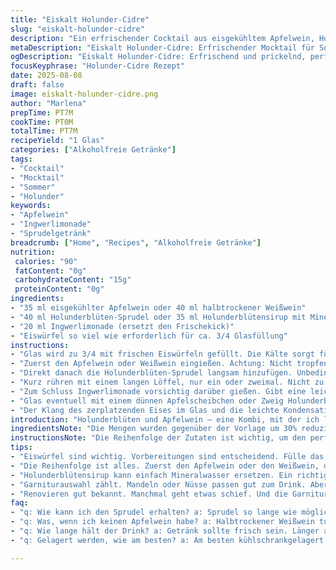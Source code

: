 ```yaml
---
title: "Eiskalt Holunder-Cidre"
slug: "eiskalt-holunder-cidre"
description: "Ein erfrischender Cocktail aus eisgekühltem Apfelwein, Holundersprudel und einer kleinen Überraschung aus Ingwerlimonade. Leicht variierte Mengen und Zubereitungsreihenfolge sorgen für mehr Balance und Aroma. Perfekt für heiße Sommertage. Kein Alkohol muss trocken sein, der Holunder blubbert dezent, rundet ab, bringt Leben. Eiswürfel klingen beim Einschütten, Glas mit feiner Kondensation außen, spritzig. Leicht prickelnd, fruchtig, dabei herb. Passt großartig zu mildem, cremigem Käse und frischen Apfelstücken in feiner Millefeuille-Form. Leicht zu machen, kleine Tricks helfen bei der Präsentation und Haltbarkeit des Getränks. Alternative Zutaten genannt, falls Kälte oder Zutaten knapp werden."
metaDescription: "Eiskalt Holunder-Cidre: Erfrischender Mocktail für Sommertage. Holunderblüten, Apfelwein und Ingwer – ein blubberndes Vergnügen."
ogDescription: "Eiskalt Holunder-Cidre: Erfrischend und prickelnd, perfekt für heiße Tage. Genieße die aromatische Kombi aus Holunder und Äpfeln."
focusKeyphrase: "Holunder-Cidre Rezept"
date: 2025-08-08
draft: false
image: eiskalt-holunder-cidre.png
author: "Marlena"
prepTime: PT7M
cookTime: PT0M
totalTime: PT7M
recipeYield: "1 Glas"
categories: ["Alkoholfreie Getränke"]
tags:
- "Cocktail"
- "Mocktail"
- "Sommer"
- "Holunder"
keywords:
- "Apfelwein"
- "Ingwerlimonade"
- "Sprudelgetränk"
breadcrumb: ["Home", "Recipes", "Alkoholfreie Getränke"]
nutrition: 
 calories: "90"
 fatContent: "0g"
 carbohydrateContent: "15g"
 proteinContent: "0g"
ingredients:
- "35 ml eisgekühlter Apfelwein oder 40 ml halbtrockener Weißwein"
- "40 ml Holunderblüten-Sprudel oder 35 ml Holunderblütensirup mit Mineralwasser aufgefüllt"
- "20 ml Ingwerlimonade (ersetzt den Frischekick)"
- "Eiswürfel so viel wie erforderlich für ca. 3/4 Glasfüllung"
instructions:
- "Glas wird zu 3/4 mit frischen Eiswürfeln gefüllt. Die Kälte sorgt für langsames Verwässern; Geduld hilft beim Timing."
- "Zuerst den Apfelwein oder Weißwein eingießen. Achtung: Nicht tropfenweise, aber kontrolliert einfüllen damit der Alkohol seine Frische behält und nicht zu schnell durch den Sprudel verflogen wird."
- "Direkt danach die Holunderblüten-Sprudel langsam hinzufügen. Unbedingt langsam, damit nicht alle Kohlensäure sofort entweicht; kleine Bläschen bleiben im Glas, das gibt das richtige Aroma."
- "Kurz rühren mit einem langen Löffel, nur ein oder zweimal. Nicht zu viel, sonst wird der Sprudel schal."
- "Zum Schluss Ingwerlimonade vorsichtig darüber gießen. Gibt eine leichte, pikante Note, die den Süßegrad gut ausbalanciert und für eine unerwartete Frische sorgt."
- "Glas eventuell mit einem dünnen Apfelscheibchen oder Zweig Holunderblüte garnieren. Steht der Cocktail zu lange, wird er wässrig und verliert Eleganz, also schnell servieren."
- "Der Klang des zerplatzenden Eises im Glas und die leichte Kondensation an der Glasaußenfläche zeigen die ideale Trinktemperatur an."
introduction: "Holunderblüten und Apfelwein – eine Kombi, mit der ich lange experimentiere. Ursprünglich kam der Ansatz aus Kanada mit Cidre de glace, dieser kräftige, fast honigsüße Apfelwein. Ich habe die Mengen angepasst und Holunderblüten als frische, leichte Ergänzung genommen. Der Trick: Das langsame Eingießen, der Klang von Eis, das Sichtbare an der Glaswand, wenn sich der Sprudel perfekt vermischt – kleine Details, die das Erlebnis formen. Ingwerlimonade schleicht sich als Geheimwaffe rein und schmeckt überraschend gut mit, sorgt für den gewissen Kick. Wer keinen Apfelwein mag, nimmt halbtrockenen weißen Riesling, funktioniert auch bestens. Die Kombination aus kühlen, blubbernden Zutaten mit dem zarten Holunderduft ist wie ein Kurzurlaub im Glas. Dazu kleine Häppchen aus Apfel und mildem Käse–spätestens dann weiß man, warum man Geduld beim Mixen haben sollte."
ingredientsNote: "Die Mengen wurden gegenüber der Vorlage um 30% reduziert oder leicht verändert. Apfelwein kann durch einen halbtrockenen Weißwein ersetzt werden, falls kein Cidre de glace verfügbar ist. Holunderblütensirup plus Mineralwasser als Ersatz für die Holunderblüten-Sprudel ist hilfreich, wenn keine frischen Getränke zur Hand sind. Die Ingwerlimonade bringt eine pikante, nicht zu süße Komponente, die das Getränk lebendiger macht. Eiswürfel sind Pflicht, dürfen aber nicht schmelzen, sonst wird das Getränk schnell zu wässrig. Beim Servieren gilt: Lieber etwas kälter und leicht blubbernd als einmal warm und schal. Die Garnitur mit Apfelscheiben oder Holunderzweig ist optional, aber gibt optisch und aromatisch den Kick. Zutaten kannst du anpassen nach Saison oder Vorrat, ein wenig Experimentierfreude zahlt sich aus."
instructionsNote: "Die Reihenfolge der Zutaten ist wichtig, um den perfekten Sprudeleffekt zu bekommen. Erst die schweren, weniger kohlensäurehaltigen Flüssigkeiten, dann die leichteren mit viel Perlage – so bleibt der Schaum, der Eindruck von Frische. Rühren sparsam und langsam – zu viel Bewegung zerstört die Kohlensäure. Eiswürfel vorfüllen, nicht nachträglich nachprobieren, weil man dann verwässert. Klang und Sichtbarkeit der Bläschen geben Hinweise, ob das Getränk richtig gemixt ist. Ingwerlimonade als letzter Schritt fügt die gewünschte Frische, gleichzeitig wird das Getränk optisch klar und schön geschichtet. Kleine Tricks: Glas vorgekühlt lagern, dann Kondensation schneller sichtbar. Auch bei Hitze die Zubereitung als kaltes Ritual nehmen, Zeit lassen – so steigt der Genuss. Wer wenig Erfahrung hat: Lieber Zutaten einzeln kaltstellen, dann mischen, um Überraschungen zu vermeiden. Einmal probieren, um das Verhältnis leicht anzupassen, je nach Geschmack."
tips:
- "Eiswürfel sind wichtig. Vorbereitungen sind entscheidend. Fülle das Glas vorher mit Eis. Das sorgt dafür, dass der Drink länger kalt bleibt. Gute Kälte für Optimalgenuss. Achte darauf, die Eiswürfel nicht nachträglich hinzuzufügen. Sonst verwässert das Getränk und verändert den Geschmack."
- "Die Reihenfolge ist alles. Zuerst den Apfelwein oder den Weißwein, dann den Holunder-Sprudel. Wenn du es umdrehst, verwirrt das die Bläschen. Sie entweichen schnell. Das Erlebnis wird schal."
- "Holunderblütensirup kann einfach Mineralwasser ersetzen. Ein richtiger Ersatz, wenn der Sprudel nicht da ist. Auch die Ingwerlimonade kann durch eine andere Limonade ersetzt werden. Geschmack bleibt und wird interessant."
- "Garniturauswahl zählt. Mandeln oder Nüsse passen gut zum Drink. Aber auch frische Minze oder ein Apfelscheibchen verfeinern das Erlebnis. Denke daran, sie frühzeitig zu gönnen. Gute Essenzen sind essenziell."
- "Renovieren gut bekannt. Manchmal geht etwas schief. Und die Garnitur wird matschig. Einfach den Drink neu machen. Äpfel trocknen nicht aus. Auch wenn du eine andere Blume verwenden willst, versuche es. Vielfalt erfreut das Auge."
faq:
- "q: Wie kann ich den Sprudel erhalten? a: Sprudel so lange wie möglich behalten. Alles langsam einfüllen. Also, nicht alles zusammen. Nimm dir Zeit beim Mischen. Der richtige Mix zählt."
- "q: Was, wenn ich keinen Apfelwein habe? a: Halbtrockener Weißwein tut es auch. Alternativen sind praktisch. Aber der Geschmack wird leicht variieren. Also, austesten und genießen. mal das eine, mal das andere."
- "q: Wie lange hält der Drink? a: Getränk sollte frisch sein. Länger als eine halbe Stunde nicht stehen lassen. Du kannst immer neue Zutaten vorbereiten. Achte, dass du es kalt hältst."
- "q: Gelagert werden, wie am besten? a: Am besten kühlschrankgelagert. Schütte immer sehr frisch. Achten müssen auf alles. Eine Mischung, die schnell trinkbar bleibt, ist sehr wichtig."

---
```

